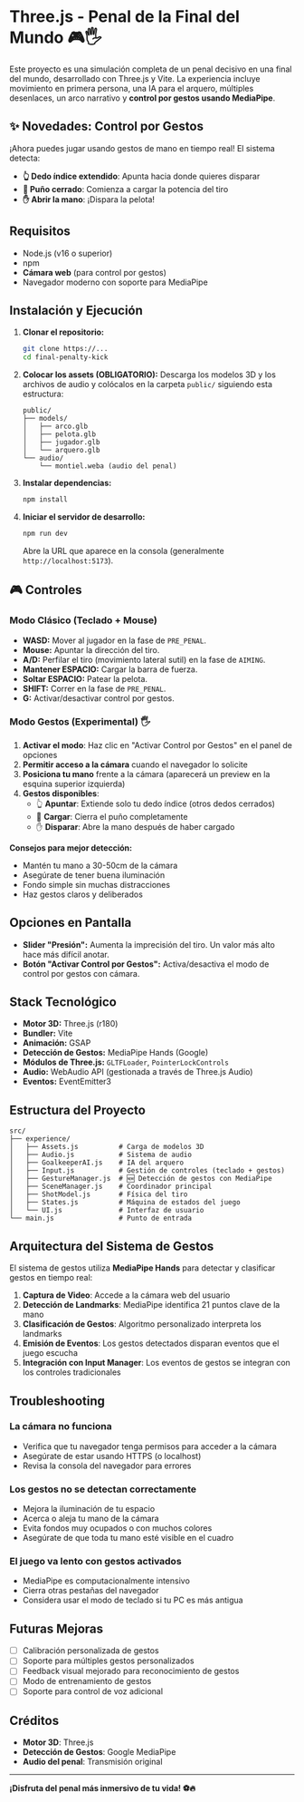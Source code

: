 # Three.js - Penal de la Final del Mundo 🎮🖐️

Este proyecto es una simulación completa de un penal decisivo en una final del mundo, desarrollado con Three.js y Vite. La experiencia incluye movimiento en primera persona, una IA para el arquero, múltiples desenlaces, un arco narrativo y **control por gestos usando MediaPipe**.

## ✨ Novedades: Control por Gestos

¡Ahora puedes jugar usando gestos de mano en tiempo real! El sistema detecta:

- **👆 Dedo índice extendido**: Apunta hacia donde quieres disparar
- **👊 Puño cerrado**: Comienza a cargar la potencia del tiro
- **✋ Abrir la mano**: ¡Dispara la pelota!

## Requisitos

- Node.js (v16 o superior)
- npm
- **Cámara web** (para control por gestos)
- Navegador moderno con soporte para MediaPipe

## Instalación y Ejecución

1.  **Clonar el repositorio:**
    ```bash
    git clone https://...
    cd final-penalty-kick
    ```

2.  **Colocar los assets (OBLIGATORIO):**
    Descarga los modelos 3D y los archivos de audio y colócalos en la carpeta `public/` siguiendo esta estructura:
    
    ```
    public/
    ├── models/
    │   ├── arco.glb
    │   ├── pelota.glb
    │   ├── jugador.glb
    │   └── arquero.glb
    └── audio/
        └── montiel.weba (audio del penal)
    ```

3.  **Instalar dependencias:**
    ```bash
    npm install
    ```

4.  **Iniciar el servidor de desarrollo:**
    ```bash
    npm run dev
    ```
    Abre la URL que aparece en la consola (generalmente `http://localhost:5173`).

## 🎮 Controles

### Modo Clásico (Teclado + Mouse)

-   **WASD:** Mover al jugador en la fase de `PRE_PENAL`.
-   **Mouse:** Apuntar la dirección del tiro.
-   **A/D:** Perfilar el tiro (movimiento lateral sutil) en la fase de `AIMING`.
-   **Mantener ESPACIO:** Cargar la barra de fuerza.
-   **Soltar ESPACIO:** Patear la pelota.
-   **SHIFT:** Correr en la fase de `PRE_PENAL`.
-   **G:** Activar/desactivar control por gestos.

### Modo Gestos (Experimental) 🖐️

1. **Activar el modo**: Haz clic en "Activar Control por Gestos" en el panel de opciones
2. **Permitir acceso a la cámara** cuando el navegador lo solicite
3. **Posiciona tu mano** frente a la cámara (aparecerá un preview en la esquina superior izquierda)
4. **Gestos disponibles**:
   - 👆 **Apuntar**: Extiende solo tu dedo índice (otros dedos cerrados)
   - 👊 **Cargar**: Cierra el puño completamente
   - ✋ **Disparar**: Abre la mano después de haber cargado

**Consejos para mejor detección:**
- Mantén tu mano a 30-50cm de la cámara
- Asegúrate de tener buena iluminación
- Fondo simple sin muchas distracciones
- Haz gestos claros y deliberados

## Opciones en Pantalla

-   **Slider "Presión":** Aumenta la imprecisión del tiro. Un valor más alto hace más difícil anotar.
-   **Botón "Activar Control por Gestos":** Activa/desactiva el modo de control por gestos con cámara.

## Stack Tecnológico

-   **Motor 3D:** Three.js (r180)
-   **Bundler:** Vite
-   **Animación:** GSAP
-   **Detección de Gestos:** MediaPipe Hands (Google)
-   **Módulos de Three.js:** `GLTFLoader`, `PointerLockControls`
-   **Audio:** WebAudio API (gestionada a través de Three.js Audio)
-   **Eventos:** EventEmitter3

## Estructura del Proyecto

```
src/
├── experience/
│   ├── Assets.js          # Carga de modelos 3D
│   ├── Audio.js           # Sistema de audio
│   ├── GoalkeeperAI.js    # IA del arquero
│   ├── Input.js           # Gestión de controles (teclado + gestos)
│   ├── GestureManager.js  # 🆕 Detección de gestos con MediaPipe
│   ├── SceneManager.js    # Coordinador principal
│   ├── ShotModel.js       # Física del tiro
│   ├── States.js          # Máquina de estados del juego
│   └── UI.js              # Interfaz de usuario
└── main.js                # Punto de entrada
```

## Arquitectura del Sistema de Gestos

El sistema de gestos utiliza **MediaPipe Hands** para detectar y clasificar gestos en tiempo real:

1. **Captura de Video**: Accede a la cámara web del usuario
2. **Detección de Landmarks**: MediaPipe identifica 21 puntos clave de la mano
3. **Clasificación de Gestos**: Algoritmo personalizado interpreta los landmarks
4. **Emisión de Eventos**: Los gestos detectados disparan eventos que el juego escucha
5. **Integración con Input Manager**: Los eventos de gestos se integran con los controles tradicionales

## Troubleshooting

### La cámara no funciona
- Verifica que tu navegador tenga permisos para acceder a la cámara
- Asegúrate de estar usando HTTPS (o localhost)
- Revisa la consola del navegador para errores

### Los gestos no se detectan correctamente
- Mejora la iluminación de tu espacio
- Acerca o aleja tu mano de la cámara
- Evita fondos muy ocupados o con muchos colores
- Asegúrate de que toda tu mano esté visible en el cuadro

### El juego va lento con gestos activados
- MediaPipe es computacionalmente intensivo
- Cierra otras pestañas del navegador
- Considera usar el modo de teclado si tu PC es más antigua

## Futuras Mejoras

- [ ] Calibración personalizada de gestos
- [ ] Soporte para múltiples gestos personalizados
- [ ] Feedback visual mejorado para reconocimiento de gestos
- [ ] Modo de entrenamiento de gestos
- [ ] Soporte para control de voz adicional

## Créditos

- **Motor 3D**: Three.js
- **Detección de Gestos**: Google MediaPipe
- **Audio del penal**: Transmisión original

---

**¡Disfruta del penal más inmersivo de tu vida! ⚽🔥**